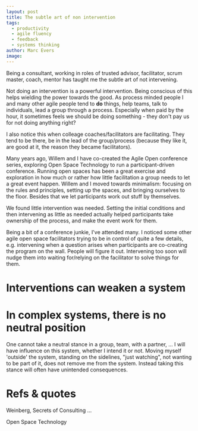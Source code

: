```yaml
---
layout: post
title: The subtle art of non intervention
tags:
  - productivity
  - agile fluency
  - feedback
  - systems thinking
author: Marc Evers
image: 
---
```


Being a consultant, working in roles of trusted advisor, facilitator, scrum
master, coach, mentor has taught me the subtle art of not intervening.

Not doing an intervention is a powerful intervention. Being conscious of this
helps wielding the power towards the good. As process minded people I and many
other agile people tend to **do** things, help teams, talk to individuals, lead
a group through a process. Especially when paid by the hour, it sometimes feels
we should be doing something - they don't pay us for not doing anything right?

I also notice this when colleage coaches/facilitators are facilitating. They
tend to be there, be in the lead of the group/process (because they like it, are
good at it, the reason they became facilitators).

Many years ago, Willem and I have co-created the Agile Open conference series,
exploring Open Space Technology to run a participant-driven conference. Running
open spaces has been a great exercise and exploration in how much or rather how
little facilitation a group needs to let a great event happen. Willem and I
moved towards minimalism: focusing on the rules and principles, setting up the
spaces, and bringing ourselves to the floor. Besides that we let participants
work out stuff by themselves. 

We found little intervention was needed. Setting the initial conditions and then
intervening as little as needed actually helped participants take ownership of
the process, and make the event work for them.

Being a bit of a conference junkie, I've attended many. I noticed some other
agile open space facilitators trying to be in control of quite a few details,
e.g. intervening when a question arises when participants are co-creating the
program on the wall. People will figure it out. Intervening too soon will nudge
them into waiting for/relying on the facilitator to solve things for them.

# Interventions can weaken a system



# In complex systems, there is no neutral position

One cannot take a neutral stance in a group, team, with a partner, ... I will
have influence on this system, whether I intend it or not. Moving myself
'outside' the system, standing on the sidelines, "just watching", not wanting to
be part of it, does not remove me from the system. Instead taking this stance
will often have unintended consequences.

# 



# Refs & quotes

Weinberg, Secrets of Consulting ...

Open Space Technology

